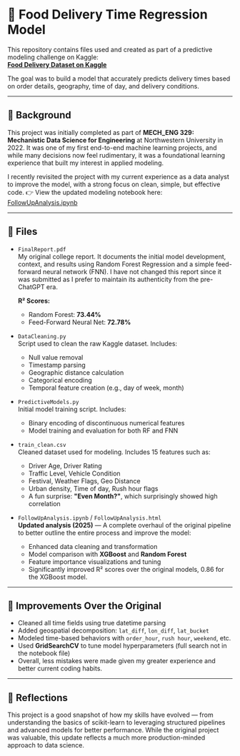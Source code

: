 # 🛵 Food Delivery Time Regression Model

This repository contains files used and created as part of a predictive modeling challenge on Kaggle:  
**[Food Delivery Dataset on Kaggle](https://www.kaggle.com/datasets/gauravmalik26/food-delivery-dataset?select=train.csv)**

The goal was to build a model that accurately predicts delivery times based on order details, geography, time of day, and delivery conditions.

---

## 📘 Background

This project was initially completed as part of **MECH_ENG 329: Mechanistic Data Science for Engineering** at Northwestern University in 2022. It was one of my first end-to-end machine learning projects, and while many decisions now feel rudimentary, it was a foundational learning experience that built my interest in applied modeling.

I recently revisited the project with my current experience as a data analyst to improve the model, with a strong focus on clean, simple, but effective code.
👉 View the updated modeling notebook here: [FollowUpAnalysis.ipynb](./FollowUpAnalysis.ipynb)  

---

## 📁 Files

- `FinalReport.pdf`  
  My original college report. It documents the initial model development, context, and results using Random Forest Regression and a simple feed-forward neural network (FNN). I have not changed this report since it was submitted as I prefer to maintain its authenticity from the pre-ChatGPT era.
  
  **R² Scores:**  
  - Random Forest: **73.44%**  
  - Feed-Forward Neural Net: **72.78%**

- `DataCleaning.py`  
  Script used to clean the raw Kaggle dataset. Includes:
  - Null value removal
  - Timestamp parsing
  - Geographic distance calculation
  - Categorical encoding
  - Temporal feature creation (e.g., day of week, month)

- `PredictiveModels.py`  
  Initial model training script. Includes:
  - Binary encoding of discontinuous numerical features
  - Model training and evaluation for both RF and FNN

- `train_clean.csv`  
  Cleaned dataset used for modeling. Includes 15 features such as:
  - Driver Age, Driver Rating
  - Traffic Level, Vehicle Condition
  - Festival, Weather Flags, Geo Distance
  - Urban density, Time of day, Rush hour flags
  - A fun surprise: **"Even Month?"**, which surprisingly showed high correlation

- `FollowUpAnalysis.ipynb` / `FollowUpAnalysis.html`  
  **Updated analysis (2025)** — A complete overhaul of the original pipeline to better outline the entire process and improve the model:
  - Enhanced data cleaning and transformation
  - Model comparison with **XGBoost** and **Random Forest**
  - Feature importance visualizations and tuning
  - Significantly improved R² scores over the original models, 0.86 for the XGBoost model.

---

## 🚀 Improvements Over the Original

- Cleaned all time fields using true datetime parsing  
- Added geospatial decomposition: `lat_diff`, `lon_diff`, `lat_bucket`  
- Modeled time-based behaviors with `order_hour`, `rush hour`, `weekend`, etc.  
- Used **GridSearchCV** to tune model hyperparameters (full search not in the notebook file)  
- Overall, less mistakes were made given my greater experience and better current coding habits.

---

## 💬 Reflections

This project is a good snapshot of how my skills have evolved — from understanding the basics of scikit-learn to leveraging structured pipelines and advanced models for better performance. While the original project was valuable, this update reflects a much more production-minded approach to data science.

